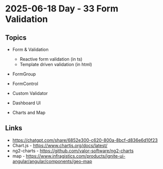 # 2025-06-18    Day - 33   Form Validation 

## Topics
- Form & Validation
    - Reactive form validation (in ts)
    - Template driven validation (in html)

- FormGroup

- FormControl

- Custom Validator

- Dashboard UI

- Charts and Map

## Links
- https://chatgpt.com/share/6852e300-c620-800a-8bcf-d836e6d10f23
- Chart.js - https://www.chartjs.org/docs/latest/
- ng2-charts - https://github.com/valor-software/ng2-charts
- map - https://www.infragistics.com/products/ignite-ui-angular/angular/components/geo-map